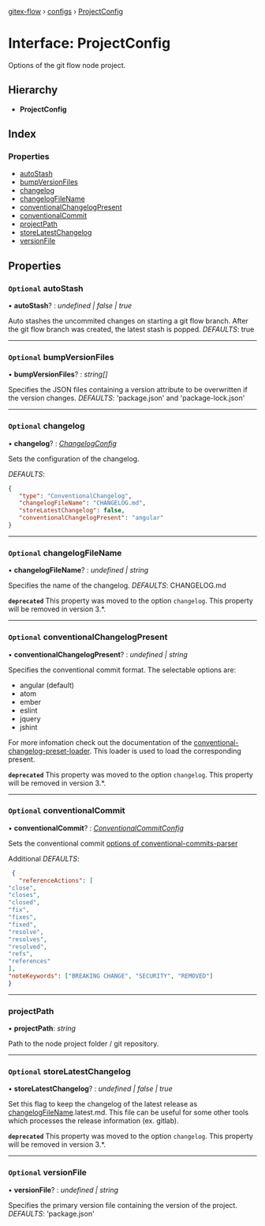 [gitex-flow](../README.md) › [configs](../modules/configs.md) › [ProjectConfig](configs.projectconfig.md)

# Interface: ProjectConfig

Options of the git flow node project.

## Hierarchy

* **ProjectConfig**

## Index

### Properties

* [autoStash](configs.projectconfig.md#optional-autostash)
* [bumpVersionFiles](configs.projectconfig.md#optional-bumpversionfiles)
* [changelog](configs.projectconfig.md#optional-changelog)
* [changelogFileName](configs.projectconfig.md#optional-changelogfilename)
* [conventionalChangelogPresent](configs.projectconfig.md#optional-conventionalchangelogpresent)
* [conventionalCommit](configs.projectconfig.md#optional-conventionalcommit)
* [projectPath](configs.projectconfig.md#projectpath)
* [storeLatestChangelog](configs.projectconfig.md#optional-storelatestchangelog)
* [versionFile](configs.projectconfig.md#optional-versionfile)

## Properties

### `Optional` autoStash

• **autoStash**? : *undefined | false | true*

Auto stashes the uncommited changes on starting a git flow branch.
After the git flow branch was created, the latest stash is popped.
*DEFAULTS*: true

___

### `Optional` bumpVersionFiles

• **bumpVersionFiles**? : *string[]*

Specifies the JSON files containing a version attribute to be overwritten if the version changes.
*DEFAULTS*: 'package.json' and 'package-lock.json'

___

### `Optional` changelog

• **changelog**? : *[ChangelogConfig](configs.changelogconfig.md)*

Sets the configuration of the changelog.

*DEFAULTS*:
```JSON
{
   "type": "ConventionalChangelog",
   "changelogFileName": "CHANGELOG.md",
   "storeLatestChangelog": false,
   "conventionalChangelogPresent": "angular"
}
```

___

### `Optional` changelogFileName

• **changelogFileName**? : *undefined | string*

Specifies the name of the changelog.
*DEFAULTS*: CHANGELOG.md

**`deprecated`** This property was moved to the option `changelog`. This property will be removed in version 3.*.

___

### `Optional` conventionalChangelogPresent

• **conventionalChangelogPresent**? : *undefined | string*

Specifies the conventional commit format.
The selectable options are:
- angular (default)
- atom
- ember
- eslint
- jquery
- jshint

For more infomation check out the documentation of the
[conventional-changelog-preset-loader](https://github.com/conventional-changelog/conventional-changelog/tree/master/packages/conventional-changelog-preset-loader).
This loader is used to load the corresponding present.

**`deprecated`** This property was moved to the option `changelog`. This property will be removed in version 3.*.

___

### `Optional` conventionalCommit

• **conventionalCommit**? : *[ConventionalCommitConfig](../modules/configs.md#conventionalcommitconfig)*

Sets the conventional commit [options of conventional-commits-parser](https://github.com/conventional-changelog/conventional-changelog/tree/master/packages/conventional-commits-parser#options)

Additional *DEFAULTS*:
```JSON
 {
   "referenceActions": [
"close",
"closes",
"closed",
"fix",
"fixes",
"fixed",
"resolve",
"resolves",
"resolved",
"refs",
"references"
],
"noteKeywords": ["BREAKING CHANGE", "SECURITY", "REMOVED"]
}
```

___

###  projectPath

• **projectPath**: *string*

Path to the node project folder / git repository.

___

### `Optional` storeLatestChangelog

• **storeLatestChangelog**? : *undefined | false | true*

Set this flag to keep the changelog of the latest release as [changelogFileName](configs.projectconfig.md#optional-changelogfilename).latest.md.
This file can be useful for some other tools which processes the release information (ex. gitlab).

**`deprecated`** This property was moved to the option `changelog`. This property will be removed in version 3.*.

___

### `Optional` versionFile

• **versionFile**? : *undefined | string*

Specifies the primary version file containing the version of the project.
*DEFAULTS*: 'package.json'
